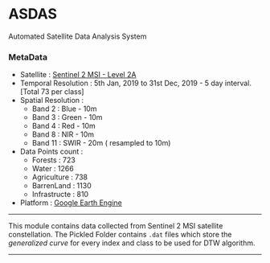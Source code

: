 # ASDAS
Automated Satellite Data Analysis System

### MetaData
* Satellite : [Sentinel 2 MSI - Level 2A](https://developers.google.com/earth-engine/datasets/catalog/COPERNICUS_S2_SR)
* Temporal Resolution : 5th Jan, 2019 to 31st Dec, 2019 - 5 day interval. [Total 73 per class]
* Spatial Resolution : 
  * Band 2 : Blue - 10m
  * Band 3 : Green - 10m
  * Band 4 : Red - 10m
  * Band 8 : NIR - 10m
  * Band 11 : SWIR - 20m ( resampled to 10m)
* Data Points count :
  * Forests : 723
  * Water : 1266
  * Agriculture : 738
  * BarrenLand : 1130
  * Infrastructe : 810
* Platform : [Google Earth Engine](https://code.earthengine.google.com/?scriptPath=users%2Fshubhamverma3542_gis%2Fgis%3Adata_for_dtw)

---

This module contains data collected from Sentinel 2 MSI satellite constellation. The Pickled Folder contains `.dat` files which store the 
_generalized curve_ for every index and class to be used for DTW algorithm.

---
